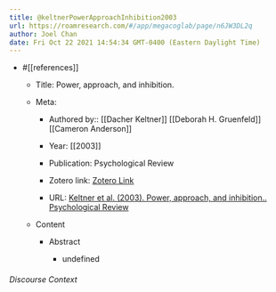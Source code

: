 ```yaml
---
title: @keltnerPowerApproachInhibition2003
url: https://roamresearch.com/#/app/megacoglab/page/n6JW3DL2q
author: Joel Chan
date: Fri Oct 22 2021 14:54:34 GMT-0400 (Eastern Daylight Time)
---
```


- #[[references]]

    - Title: Power, approach, and inhibition.

    - Meta:

        - Authored by:: [[Dacher Keltner]] [[Deborah H. Gruenfeld]] [[Cameron Anderson]]

        - Year: [[2003]]

        - Publication: Psychological Review

        - Zotero link: [Zotero Link](zotero://select/items/7_LA99V73V)

        - URL: [Keltner et al. (2003). Power, approach, and inhibition.. Psychological Review](http://doi.apa.org/getdoi.cfm?doi=10.1037/0033-295X.110.2.265)

    - Content

        - Abstract

            - undefined

###### Discourse Context


